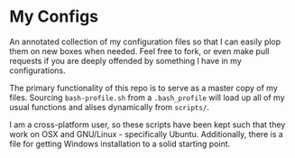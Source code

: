 My Configs
==========

An annotated collection of my configuration files so that I can easily plop them
on new boxes when needed. Feel free to fork, or even make pull requests if you
are deeply offended by something I have in my configurations.

The primary functionality of this repo is to serve as a master copy of my files.
Sourcing `bash-profile.sh` from a `.bash_profile` will load up all of my usual
functions and alises dynamically from `scripts/`.

I am a cross-platform user, so these scripts have been kept such that they work
on OSX and GNU/Linux - specifically Ubuntu. Additionally, there is a file for
getting Windows installation to a solid starting point.
